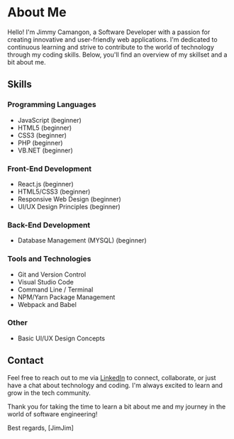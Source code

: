 # About Me

Hello! I'm Jimmy Camangon, a Software Developer with a passion for creating innovative and user-friendly web applications. I'm dedicated to continuous learning and strive to contribute to the world of technology through my coding skills. Below, you'll find an overview of my skillset and a bit about me.

## Skills

### Programming Languages

- JavaScript (beginner)
- HTML5 (beginner)
- CSS3 (beginner)
- PHP (beginner)
- VB.NET (beginner)


### Front-End Development

- React.js (beginner)
- HTML5/CSS3 (beginner)
- Responsive Web Design (beginner)
- UI/UX Design Principles (beginner)

### Back-End Development

- Database Management (MYSQL) (beginner)

### Tools and Technologies

- Git and Version Control 
- Visual Studio Code
- Command Line / Terminal
- NPM/Yarn Package Management
- Webpack and Babel

### Other

- Basic UI/UX Design Concepts

## Contact

Feel free to reach out to me via [LinkedIn](https://www.linkedin.com/in/jimmy-c-89b41918b/) to connect, collaborate, or just have a chat about technology and coding. I'm always excited to learn and grow in the tech community.

Thank you for taking the time to learn a bit about me and my journey in the world of software engineering!

Best regards,
[JimJim]
